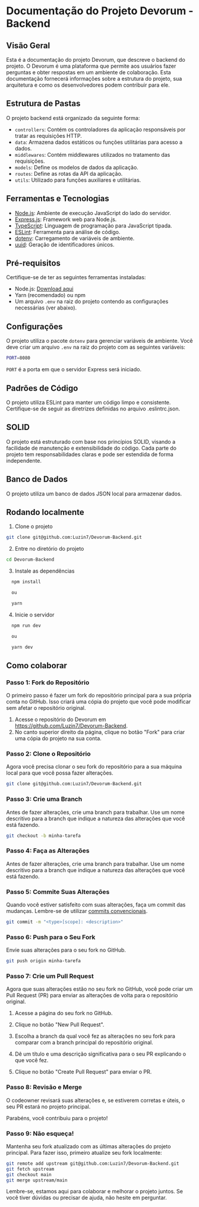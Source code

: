 # Documentação do Projeto Devorum - Backend

## Visão Geral

Esta é a documentação do projeto Devorum, que descreve o backend do projeto. O Devorum é uma plataforma que permite aos usuários fazer perguntas e obter respostas em um ambiente de colaboração. Esta documentação fornecerá informações sobre a estrutura do projeto, sua arquitetura e como os desenvolvedores podem contribuir para ele.

## Estrutura de Pastas

O projeto backend está organizado da seguinte forma:

- `controllers`: Contém os controladores da aplicação responsáveis por tratar as requisições HTTP.
- `data`: Armazena dados estáticos ou funções utilitárias para acesso a dados.
- `middlewares`: Contém middlewares utilizados no tratamento das requisições.
- `models`: Define os modelos de dados da aplicação.
- `routes`: Define as rotas da API da aplicação.
- `utils`: Utilizado para funções auxiliares e utilitárias.

## Ferramentas e Tecnologias

- [Node.js](https://nodejs.org/): Ambiente de execução JavaScript do lado do servidor.
- [Express.js](https://expressjs.com/): Framework web para Node.js.
- [TypeScript](https://www.typescriptlang.org/): Linguagem de programação para JavaScript tipada.
- [ESLint](https://eslint.org/): Ferramenta para análise de código.
- [dotenv](https://www.npmjs.com/package/dotenv): Carregamento de variáveis de ambiente.
- [uuid](https://www.npmjs.com/package/uuid): Geração de identificadores únicos.

## Pré-requisitos

Certifique-se de ter as seguintes ferramentas instaladas:

- Node.js: [Download aqui](https://nodejs.org/)
- Yarn (recomendado) ou npm
- Um arquivo `.env` na raiz do projeto contendo as configurações necessárias (ver abaixo).

## Configurações

O projeto utiliza o pacote `dotenv` para gerenciar variáveis de ambiente. Você deve criar um arquivo `.env` na raiz do projeto com as seguintes variáveis:

```bash
PORT=8080
```

`PORT` é a porta em que o servidor Express será iniciado.

## Padrões de Código

O projeto utiliza ESLint para manter um código limpo e consistente. Certifique-se de seguir as diretrizes definidas no arquivo .eslintrc.json.

## SOLID

O projeto está estruturado com base nos princípios SOLID, visando a facilidade de manutenção e extensibilidade do código. Cada parte do projeto tem responsabilidades claras e pode ser estendida de forma independente.

## Banco de Dados

O projeto utiliza um banco de dados JSON local para armazenar dados.

## Rodando localmente

1. Clone o projeto

```bash
git clone git@github.com:Luzin7/Devorum-Backend.git
```

2. Entre no diretório do projeto

```bash
cd Devorum-Backend
```

3. Instale as dependências

```bash
  npm install

  ou

  yarn
```

4. Inicie o servidor

```bash
  npm run dev

  ou

  yarn dev
```

## Como colaborar

### Passo 1: Fork do Repositório

O primeiro passo é fazer um fork do repositório principal para a sua própria conta no GitHub. Isso criará uma cópia do projeto que você pode modificar sem afetar o repositório original.

1. Acesse o repositório do Devorum em https://github.com/Luzin7/Devorum-Backend.
2. No canto superior direito da página, clique no botão "Fork" para criar uma cópia do projeto na sua conta.

### Passo 2: Clone o Repositório

Agora você precisa clonar o seu fork do repositório para a sua máquina local para que você possa fazer alterações.

```bash
git clone git@github.com:Luzin7/Devorum-Backend.git
```

### Passo 3: Crie uma Branch

Antes de fazer alterações, crie uma branch para trabalhar. Use um nome descritivo para a branch que indique a natureza das alterações que você está fazendo.

```bash
git checkout -b minha-tarefa
```

### Passo 4: Faça as Alterações

Antes de fazer alterações, crie uma branch para trabalhar. Use um nome descritivo para a branch que indique a natureza das alterações que você está fazendo.

### Passo 5: Commite Suas Alterações

Quando você estiver satisfeito com suas alterações, faça um commit das mudanças. Lembre-se de utilizar [commits convencionais](https://www.conventionalcommits.org/en/v1.0.0/).

```bash
git commit -m "<type>[scope]: <description>"
```

### Passo 6: Push para o Seu Fork

Envie suas alterações para o seu fork no GitHub.

```bash
git push origin minha-tarefa
```

### Passo 7: Crie um Pull Request

Agora que suas alterações estão no seu fork no GitHub, você pode criar um Pull Request (PR) para enviar as alterações de volta para o repositório original.

1. Acesse a página do seu fork no GitHub.

2. Clique no botão "New Pull Request".

3. Escolha a branch da qual você fez as alterações no seu fork para comparar com a branch principal do repositório original.

4. Dê um título e uma descrição significativa para o seu PR explicando o que você fez.

5. Clique no botão "Create Pull Request" para enviar o PR.

### Passo 8: Revisão e Merge

O codeowner revisará suas alterações e, se estiverem corretas e úteis, o seu PR estará no projeto principal.

Parabéns, você contribuiu para o projeto!

### Passo 9: Não esqueça!

Mantenha seu fork atualizado com as últimas alterações do projeto principal. Para fazer isso, primeiro atualize seu fork localmente:

```bash
git remote add upstream git@github.com:Luzin7/Devorum-Backend.git
git fetch upstream
git checkout main
git merge upstream/main
```

Lembre-se, estamos aqui para colaborar e melhorar o projeto juntos. Se você tiver dúvidas ou precisar de ajuda, não hesite em perguntar.

